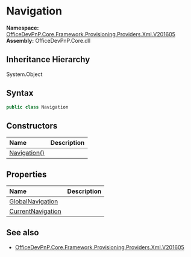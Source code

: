 # Navigation
  

**Namespace:** [OfficeDevPnP.Core.Framework.Provisioning.Providers.Xml.V201605](OfficeDevPnP.Core.Framework.Provisioning.Providers.Xml.V201605.md)  
**Assembly:** OfficeDevPnP.Core.dll  
## Inheritance Hierarchy
System.Object  

## Syntax
```C#
public class Navigation
```
## Constructors
|**Name**|**Description**|
|:-----|:-----|
| [Navigation()](OfficeDevPnP.Core.Framework.Provisioning.Providers.Xml.V201605.Navigation.ctor1.md) | 
## Properties
|**Name**|**Description**|
|:-----|:-----|
| [GlobalNavigation](OfficeDevPnP.Core.Framework.Provisioning.Providers.Xml.V201605.Navigation.GlobalNavigation.md) | 
| [CurrentNavigation](OfficeDevPnP.Core.Framework.Provisioning.Providers.Xml.V201605.Navigation.CurrentNavigation.md) | 
## See also
- [OfficeDevPnP.Core.Framework.Provisioning.Providers.Xml.V201605](OfficeDevPnP.Core.Framework.Provisioning.Providers.Xml.V201605.md)

